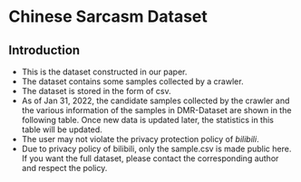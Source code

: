 # Chinese Sarcasm Dataset
## Introduction
* This is the dataset constructed in our paper.
* The dataset contains some samples collected by a crawler.
* The dataset is stored in the form of csv.
* As of Jan 31, 2022, the candidate samples collected by the crawler and the various information of the samples in DMR-Dataset are shown in the following table. Once new data is updated later, the statistics in this table will be updated.
* The user may not violate the privacy protection policy of *bilibili*.
* Due to privacy policy of bilibili, only the sample.csv is made public here. If you want the full dataset, please contact the corresponding author and respect the policy.

